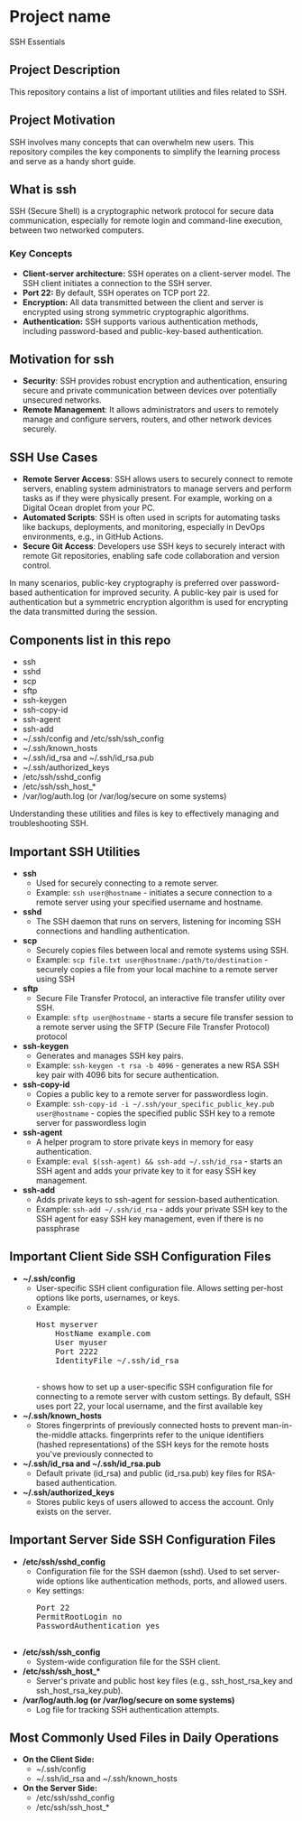 <h1>Project name</h1>
SSH Essentials

<h2>Project Description</h2>
<p>This repository contains a list of important utilities and files related to SSH.</p>

<h2>Project Motivation</h2>
<p>SSH involves many concepts that can overwhelm new users. This repository compiles the key components to simplify the learning process and serve as a handy short guide.</p>

<h2>What is ssh</h2>
<p>SSH (Secure Shell) is a cryptographic network protocol for secure data communication, especially for remote login and command-line execution, between two networked computers.</p>

<h3>Key Concepts</h3>
<ul>
<li><strong>Client-server architecture:</strong> SSH operates on a client-server model. The SSH client initiates a connection to the SSH server.</li>
<li><strong>Port 22:</strong> By default, SSH operates on TCP port 22.</li>
<li><strong>Encryption:</strong> All data transmitted between the client and server is encrypted using strong symmetric cryptographic algorithms.</li>
<li><strong>Authentication:</strong> SSH supports various authentication methods, including password-based and public-key-based authentication.</li>
</ul>

<h2>Motivation for ssh</h2>
<ul>
<li><strong>Security</strong>: SSH provides robust encryption and authentication, ensuring secure and private communication between devices over potentially unsecured networks.</li>

<li><strong>Remote Management</strong>: It allows administrators and users to remotely manage and configure servers, routers, and other network devices securely.</li>
</ul>

<h2>SSH Use Cases</h2>
<ul>
<li><strong>Remote Server Access</strong>: SSH allows users to securely connect to remote servers, enabling system administrators to manage servers and perform tasks as if they were physically present. For example, working on a Digital Ocean droplet from your PC.</li>


<li><strong>Automated Scripts</strong>: SSH is often used in scripts for automating tasks like backups, deployments, and monitoring, especially in DevOps environments, e.g., in GitHub Actions.</li>

<li><strong>Secure Git Access</strong>: Developers use SSH keys to securely interact with remote Git repositories, enabling safe code collaboration and version control.</li>

</ul>
<p>In many scenarios, public-key cryptography is preferred over password-based authentication for improved security. A public-key pair is used for authentication but a symmetric encryption algorithm is used for encrypting the data transmitted during the session.</p>



<h2>Components list in this repo</h2>
<ul>
<li>ssh </li>
<li>sshd</li>
<li>scp</li>
<li>sftp</li>
<li>ssh-keygen</li>
<li>ssh-copy-id</li>
<li>ssh-agent</li>
<li>ssh-add</li>
<li>~/.ssh/config and /etc/ssh/ssh_config</li>
<li>~/.ssh/known_hosts</li>
<li>~/.ssh/id_rsa and ~/.ssh/id_rsa.pub</li>
<li>~/.ssh/authorized_keys</li>
<li>/etc/ssh/sshd_config</li>
<li>/etc/ssh/ssh_host_*</li>
<li>/var/log/auth.log (or /var/log/secure on some systems)</li>
</ul>

Understanding these utilities and files is key to effectively managing and troubleshooting SSH.

<h2>Important SSH Utilities</h2>

<ul>
    <li><strong>ssh</strong>
        <ul>
            <li>Used for securely connecting to a remote server.</li>
            <li>Example: <code>ssh user@hostname</code> - initiates a secure connection to a remote server using your specified username and hostname.</li>
        </ul>
    </li>
    <li><strong>sshd</strong>
        <ul>
            <li>The SSH daemon that runs on servers, listening for incoming SSH connections and handling authentication.</li>
        </ul>
    </li>
    <li><strong>scp</strong>
        <ul>
            <li>Securely copies files between local and remote systems using SSH.</li>
            <li>Example: <code>scp file.txt user@hostname:/path/to/destination</code> - securely copies a file from your local machine to a remote server using SSH</li>
        </ul>
    </li>
    <li><strong>sftp</strong>
        <ul>
            <li>Secure File Transfer Protocol, an interactive file transfer utility over SSH.</li>
            <li>Example: <code>sftp user@hostname</code> - starts a secure file transfer session to a remote server using the SFTP (Secure File Transfer Protocol) protocol</li>
        </ul>
    </li>
    <li><strong>ssh-keygen</strong>
        <ul>
            <li>Generates and manages SSH key pairs.</li>
            <li>Example: <code>ssh-keygen -t rsa -b 4096</code> - generates a new RSA SSH key pair with 4096 bits for secure authentication.</li>
        </ul>
    </li>
    <li><strong>ssh-copy-id</strong>
        <ul>
            <li>Copies a public key to a remote server for passwordless login.</li>
            <li>Example: <code>ssh-copy-id -i ~/.ssh/your_specific_public_key.pub user@hostname</code> - copies the specified public SSH key to a remote server for passwordless login</li>
        </ul>
    </li>
    <li><strong>ssh-agent</strong>
        <ul>
            <li>A helper program to store private keys in memory for easy authentication.</li>
            <li>Example: <code>eval $(ssh-agent) && ssh-add ~/.ssh/id_rsa</code> - starts an SSH agent and adds your private key to it for easy SSH key management.</li>
        </ul>
    </li>
    <li><strong>ssh-add</strong>
        <ul>
            <li>Adds private keys to ssh-agent for session-based authentication.</li>
            <li>Example: <code>ssh-add ~/.ssh/id_rsa</code> - adds your private SSH key to the SSH agent for easy SSH key management, even if there is no passphrase</li>
        </ul>
    </li>
</ul>


<h2>Important Client Side SSH Configuration Files</h2>
<ul>
    <li><strong>~/.ssh/config</strong>
        <ul>
            <li>User-specific SSH client configuration file. Allows setting per-host options like ports, usernames, or keys.</li>
            <li>Example:
                <pre>
Host myserver
    HostName example.com
    User myuser
    Port 2222
    IdentityFile ~/.ssh/id_rsa
                </pre> - shows how to set up a user-specific SSH configuration file for connecting to a remote server with custom settings. By default, SSH uses port 22, your local username, and the first available key
            </li>
        </ul>
    </li>
    <li><strong>~/.ssh/known_hosts</strong>
        <ul>
            <li>Stores fingerprints of previously connected hosts to prevent man-in-the-middle attacks. fingerprints refer to the unique identifiers (hashed representations) of the SSH keys for the remote hosts you've previously connected to</li>
        </ul>
    </li>
    <li><strong>~/.ssh/id_rsa and ~/.ssh/id_rsa.pub</strong>
        <ul>
            <li>Default private (id_rsa) and public (id_rsa.pub) key files for RSA-based authentication.</li>
        </ul>
    </li>
    <li><strong>~/.ssh/authorized_keys</strong>
        <ul>
            <li>Stores public keys of users allowed to access the account. Only exists on the server.</li>
        </ul>
    </li>
</ul>




<h2>Important Server Side SSH Configuration Files</h2>
<ul>
    <li><strong>/etc/ssh/sshd_config</strong>
        <ul>
            <li>Configuration file for the SSH daemon (sshd). Used to set server-wide options like authentication methods, ports, and allowed users.</li>
            <li>Key settings:
                <pre>
Port 22
PermitRootLogin no
PasswordAuthentication yes
                </pre>
            </li>
        </ul>
    </li>
    <li><strong>/etc/ssh/ssh_config</strong>
        <ul>
            <li>System-wide configuration file for the SSH client.</li>
        </ul>
    </li>
    <li><strong>/etc/ssh/ssh_host_*</strong>
        <ul>
            <li>Server's private and public host key files (e.g., ssh_host_rsa_key and ssh_host_rsa_key.pub).</li>
        </ul>
    </li>
    <li><strong>/var/log/auth.log (or /var/log/secure on some systems)</strong>
        <ul>
            <li>Log file for tracking SSH authentication attempts.</li>
        </ul>
    </li>
</ul>



<h2>Most Commonly Used Files in Daily Operations</h2>
<ul>
    <li><strong>On the Client Side:</strong>
        <ul>
            <li>~/.ssh/config</li>
            <li>~/.ssh/id_rsa and ~/.ssh/known_hosts</li>
        </ul>
    </li>
    <li><strong>On the Server Side:</strong>
        <ul>
            <li>/etc/ssh/sshd_config</li>
            <li>/etc/ssh/ssh_host_*</li>
        </ul>
    </li>
</ul>

